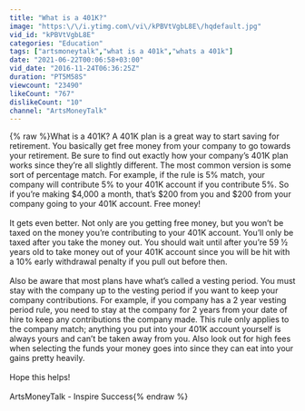 ```yaml
---
title: "What is a 401K?"
image: "https:\/\/i.ytimg.com\/vi\/kPBVtVgbL8E\/hqdefault.jpg"
vid_id: "kPBVtVgbL8E"
categories: "Education"
tags: ["artsmoneytalk","what is a 401k","whats a 401k"]
date: "2021-06-22T00:06:58+03:00"
vid_date: "2016-11-24T06:36:25Z"
duration: "PT5M58S"
viewcount: "23490"
likeCount: "767"
dislikeCount: "10"
channel: "ArtsMoneyTalk"
---
```

{% raw %}What is a 401K? A 401K plan is a great way to start saving for retirement. You basically get free money from your company to go towards your retirement. Be sure to find out exactly how your company’s 401K plan works since they’re all slightly different. The most common version is some sort of percentage match. For example, if the rule is 5% match, your company will contribute 5% to your 401K account if you contribute 5%. So if you’re making $4,000 a month, that’s $200 from you and $200 from your company going to your 401K account. Free money! <br /><br />It gets even better. Not only are you getting free money, but you won’t be taxed on the money you’re contributing to your 401K account. You’ll only be taxed after you take the money out. You should wait until after you’re 59 ½ years old to take money out of your 401K account since you will be hit with a 10% early withdrawal penalty if you pull out before then. <br /><br />Also be aware that most plans have what’s called a vesting period. You must stay with the company up to the vesting period if you want to keep your company contributions. For example, if you company has a 2 year vesting period rule, you need to stay at the company for 2 years from your date of hire to keep any contributions the company made. This rule only applies to the company match; anything you put into your 401K account yourself is always yours and can’t be taken away from you. Also look out for high fees when selecting the funds your money goes into since they can eat into your gains pretty heavily.<br /><br />Hope this helps! <br /><br />ArtsMoneyTalk - Inspire Success{% endraw %}
